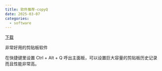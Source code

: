 ```yaml
---
title: 软件推荐-copyQ
date: 2025-03-07
categories:
  - software
---
```

[下载](https://github.com/hluk/CopyQ/releases)

非常好用的剪贴板软件

在快捷键里设置 Ctrl + Alt + Q 呼出主面板，可以设置巨大容量的剪贴板历史记录而且性能非常高。

